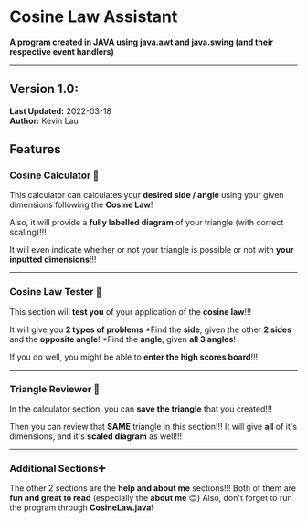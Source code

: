 # Cosine Law Assistant
**A program created in JAVA using java.awt and java.swing (and their respective event handlers)**
***

## Version 1.0:
**Last Updated:** 2022-03-18<br>
**Author:** Kevin Lau

## Features
### **Cosine Calculator 🧮** ###
This calculator can calculates your **desired side / angle** using your given dimensions following the **Cosine Law**!

Also, it will provide a **fully labelled diagram** of your triangle (with correct scaling)!!!

It will even indicate whether or not your triangle is possible or not with **your inputted dimensions**!!!
***
### **Cosine Law Tester 📝** ###
This section will **test you** of your application of the **cosine law**!!!

It will give you **2 types of problems**
*Find the **side**, given the other **2 sides** and the **opposite angle**!
*Find the **angle**, given **all 3 angles**!

If you do well, you might be able to **enter the high scores board**!!!
***
### **Triangle Reviewer 🔎** ###
In the calculator section, you can **save the triangle** that you created!!!

Then you can review that **SAME** triangle in this section!!! 
It will give **all** of it's dimensions, and it's **scaled diagram** as well!!!
***
### **Additional Sections➕** ###
The other 2 sections are the **help and about me** sections!!!
Both of them are **fun and great to read** (especially the **about me** 😊)
Also, don't forget to run the program through **CosineLaw.java**!
